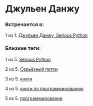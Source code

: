 # Джульен Данжу

### Встречается в:

1 из 1. [Джульен Данжу, Serious Python](../Книги/Программирование/Джульен%20Данжу%20-%20Serious%20Python.md)


### Близкие теги:

1 из 5. [Serious Python](../__tags/serious_python.md)

2 из 5. [Серьёзный питон](../__tags/sereznyy_piton.md)

3 из 5. [книги](../__tags/knigi.md)

4 из 5. [книги по программированию](../__tags/knigi_po_programmirovaniy.md)

5 из 5. [программирование](../__tags/programmirovanie.md)

